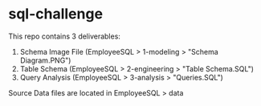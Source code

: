 # sql-challenge
This repo contains 3 deliverables:
1. Schema Image File (EmployeeSQL > 1-modeling > "Schema Diagram.PNG")
2. Table Schema (EmployeeSQL > 2-engineering > "Table Schema.SQL")
3. Query Analysis (EmployeeSQL > 3-analysis > "Queries.SQL")

Source Data files are located in EmployeeSQL > data

